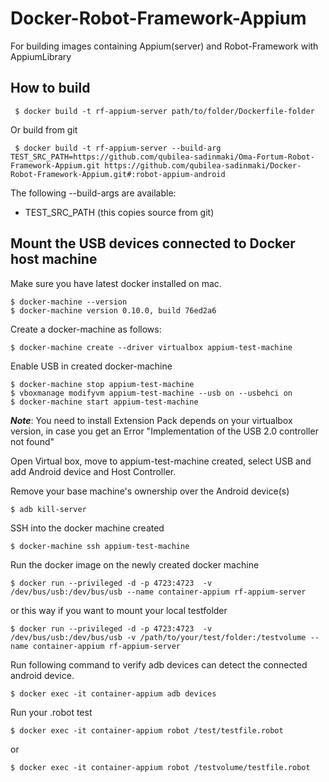# Docker-Robot-Framework-Appium
For building images containing Appium(server) and Robot-Framework with AppiumLibrary

## How to build
     $ docker build -t rf-appium-server path/to/folder/Dockerfile-folder
     
Or build from git

     $ docker build -t rf-appium-server --build-arg TEST_SRC_PATH=https://github.com/qubilea-sadinmaki/Oma-Fortum-Robot-Framework-Appium.git https://github.com/qubilea-sadinmaki/Docker-Robot-Framework-Appium.git#:robot-appium-android

The following --build-args are available:
* TEST_SRC_PATH (this copies source from git)

## Mount the USB devices connected to Docker host machine
Make sure you have latest docker installed on mac.

    $ docker-machine --version
    $ docker-machine version 0.10.0, build 76ed2a6
    
Create a docker-machine as follows:

    $ docker-machine create --driver virtualbox appium-test-machine
    
Enable USB in created docker-machine

    $ docker-machine stop appium-test-machine
    $ vboxmanage modifyvm appium-test-machine --usb on --usbehci on
    $ docker-machine start appium-test-machine
    
***Note***: You need to install Extension Pack depends on your virtualbox version, in case you get an Error "Implementation of the USB 2.0 controller not found"

Open Virtual box, move to appium-test-machine created, select USB and add Android device and Host Controller.

Remove your base machine's ownership over the Android device(s)

    $ adb kill-server
    
SSH into the docker machine created

    $ docker-machine ssh appium-test-machine
    
Run the docker image on the newly created docker machine

    $ docker run --privileged -d -p 4723:4723  -v /dev/bus/usb:/dev/bus/usb --name container-appium rf-appium-server
    
or this way if you want to mount your local testfolder

    $ docker run --privileged -d -p 4723:4723  -v /dev/bus/usb:/dev/bus/usb -v /path/to/your/test/folder:/testvolume --name container-appium rf-appium-server
    
Run following command to verify adb devices can detect the connected android device.

    $ docker exec -it container-appium adb devices
    
Run your .robot test

    $ docker exec -it container-appium robot /test/testfile.robot
    
or

    $ docker exec -it container-appium robot /testvolume/testfile.robot
